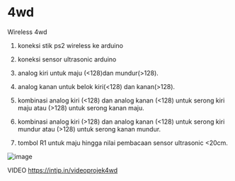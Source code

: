 # 4wd
Wireless 4wd

1. koneksi stik ps2 wireless ke arduino
2. koneksi sensor ultrasonic arduino

3. analog kiri untuk maju (<128)dan mundur(>128).
4. analog kanan untuk belok kiri(<128) dan kanan(>128).
5. kombinasi analog kiri (<128) dan analog kanan (<128) untuk serong kiri maju atau (>128) untuk serong kanan maju.
6. kombinasi analog kiri (>128) dan analog kanan (<128) untuk serong kiri mundur atau (>128) untuk serong kanan mundur.
7. tombol R1 untuk maju hingga nilai pembacaan sensor ultrasonic <20cm.

![image](https://user-images.githubusercontent.com/18106704/149629406-95474154-70a7-4961-828e-4d6f943c92ef.png)


VIDEO  https://intip.in/videoprojek4wd 
